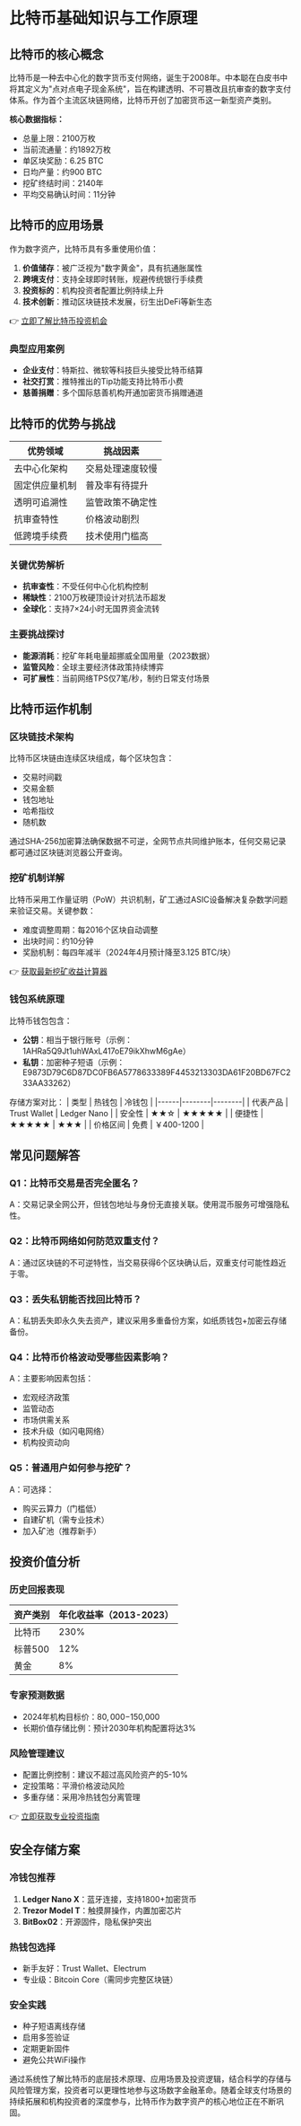 # 比特币基础知识与工作原理

## 比特币的核心概念

比特币是一种去中心化的数字货币支付网络，诞生于2008年。中本聪在白皮书中将其定义为"点对点电子现金系统"，旨在构建透明、不可篡改且抗审查的数字支付体系。作为首个主流区块链网络，比特币开创了加密货币这一新型资产类别。

**核心数据指标：**
- 总量上限：2100万枚
- 当前流通量：约1892万枚
- 单区块奖励：6.25 BTC
- 日均产量：约900 BTC
- 挖矿终结时间：2140年
- 平均交易确认时间：11分钟

## 比特币的应用场景

作为数字资产，比特币具有多重使用价值：
1. **价值储存**：被广泛视为"数字黄金"，具有抗通胀属性
2. **跨境支付**：支持全球即时转账，规避传统银行手续费
3. **投资标的**：机构投资者配置比例持续上升
4. **技术创新**：推动区块链技术发展，衍生出DeFi等新生态

👉 [立即了解比特币投资机会](https://bit.ly/okx_welcome)

### 典型应用案例
- **企业支付**：特斯拉、微软等科技巨头接受比特币结算
- **社交打赏**：推特推出的Tip功能支持比特币小费
- **慈善捐赠**：多个国际慈善机构开通加密货币捐赠通道

## 比特币的优势与挑战

| 优势领域 | 挑战因素 |
|---------|---------|
| 去中心化架构 | 交易处理速度较慢 |
| 固定供应量机制 | 普及率有待提升 |
| 透明可追溯性 | 监管政策不确定性 |
| 抗审查特性 | 价格波动剧烈 |
| 低跨境手续费 | 技术使用门槛高 |

### 关键优势解析
- **抗审查性**：不受任何中心化机构控制
- **稀缺性**：2100万枚硬顶设计对抗法币超发
- **全球化**：支持7×24小时无国界资金流转

### 主要挑战探讨
- **能源消耗**：挖矿年耗电量超挪威全国用量（2023数据）
- **监管风险**：全球主要经济体政策持续博弈
- **可扩展性**：当前网络TPS仅7笔/秒，制约日常支付场景

## 比特币运作机制

### 区块链技术架构
比特币区块链由连续区块组成，每个区块包含：
- 交易时间戳
- 交易金额
- 钱包地址
- 哈希指纹
- 随机数

通过SHA-256加密算法确保数据不可逆，全网节点共同维护账本，任何交易记录都可通过区块链浏览器公开查询。

### 挖矿机制详解
比特币采用工作量证明（PoW）共识机制，矿工通过ASIC设备解决复杂数学问题来验证交易。关键参数：
- 难度调整周期：每2016个区块自动调整
- 出块时间：约10分钟
- 奖励机制：每四年减半（2024年4月预计降至3.125 BTC/块）

👉 [获取最新挖矿收益计算器](https://bit.ly/okx_welcome)

### 钱包系统原理
比特币钱包包含：
- **公钥**：相当于银行账号（示例：1AHRa5Q9Jt1uhWAxL417oE79ikXhwM6gAe）
- **私钥**：加密种子短语（示例：E9873D79C6D87DC0FB6A5778633389F4453213303DA61F20BD67FC233AA33262）

存储方案对比：
| 类型 | 热钱包 | 冷钱包 |
|------|--------|--------|
| 代表产品 | Trust Wallet | Ledger Nano |
| 安全性 | ★★☆ | ★★★★★ |
| 便捷性 | ★★★★★ | ★★★ |
| 价格区间 | 免费 | ￥400-1200 |

## 常见问题解答

### Q1：比特币交易是否完全匿名？
A：交易记录全网公开，但钱包地址与身份无直接关联。使用混币服务可增强隐私性。

### Q2：比特币网络如何防范双重支付？
A：通过区块链的不可逆特性，当交易获得6个区块确认后，双重支付可能性趋近于零。

### Q3：丢失私钥能否找回比特币？
A：私钥丢失即永久失去资产，建议采用多重备份方案，如纸质钱包+加密云存储备份。

### Q4：比特币价格波动受哪些因素影响？
A：主要影响因素包括：
- 宏观经济政策
- 监管动态
- 市场供需关系
- 技术升级（如闪电网络）
- 机构投资动向

### Q5：普通用户如何参与挖矿？
A：可选择：
- 购买云算力（门槛低）
- 自建矿机（需专业技术）
- 加入矿池（推荐新手）

## 投资价值分析

### 历史回报表现
| 资产类别 | 年化收益率（2013-2023） |
|---------|-----------------------|
| 比特币 | 230% |
| 标普500 | 12% |
| 黄金 | 8% |

### 专家预测数据
- 2024年机构目标价：$80,000-$150,000
- 长期价值存储比例：预计2030年机构配置将达3%

### 风险管理建议
- 配置比例控制：建议不超过高风险资产的5-10%
- 定投策略：平滑价格波动风险
- 多重存储：采用冷热钱包分离管理

👉 [立即获取专业投资指南](https://bit.ly/okx_welcome)

## 安全存储方案

### 冷钱包推荐
1. **Ledger Nano X**：蓝牙连接，支持1800+加密货币
2. **Trezor Model T**：触摸屏操作，内置加密芯片
3. **BitBox02**：开源固件，隐私保护突出

### 热钱包选择
- 新手友好：Trust Wallet、Electrum
- 专业级：Bitcoin Core（需同步完整区块链）

### 安全实践
- 种子短语离线存储
- 启用多签验证
- 定期更新固件
- 避免公共WiFi操作

通过系统性了解比特币的底层技术原理、应用场景及投资逻辑，结合科学的存储与风险管理方案，投资者可以更理性地参与这场数字金融革命。随着全球支付场景的持续拓展和机构投资者的深度参与，比特币作为数字资产的核心地位正在不断巩固。